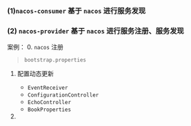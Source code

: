 

### (1)`nacos-consumer` 基于 `nacos` 进行服务发现



### (2) `nacos-provider` 基于 `nacos` 进行服务注册、服务发现

案例：
0. `nacos` 注册
   > `bootstrap.properties`

1. 配置动态更新
   - `EventReceiver`
   - `ConfigurationController`
   - `EchoController`
   - `BookProperties`
   
2. 